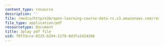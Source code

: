 ```yaml
---
content_type: resource
description: ''
file: /media/https%3A/open-learning-course-data-rc.s3.amazonaws.com/res-3-004-visualizing-materials-science-fall-2017/f0f33cce8225b29421798d3fa1d24268_cFZaKWiBD6I.pdf
file_type: application/pdf
resourcetype: Document
title: 3play pdf file
uid: f0f33cce-8225-b294-2179-8d3fa1d24268
---
```

